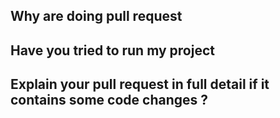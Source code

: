## Why are doing pull request

## Have you tried to run my project

## Explain your pull request in full detail if it contains some code changes ?
